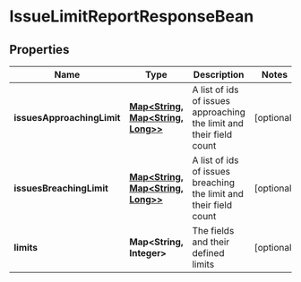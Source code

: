 # IssueLimitReportResponseBean

## Properties
Name | Type | Description | Notes
------------ | ------------- | ------------- | -------------
**issuesApproachingLimit** | [**Map&lt;String, Map&lt;String, Long&gt;&gt;**](Map.md) | A list of ids of issues approaching the limit and their field count |  [optional]
**issuesBreachingLimit** | [**Map&lt;String, Map&lt;String, Long&gt;&gt;**](Map.md) | A list of ids of issues breaching the limit and their field count |  [optional]
**limits** | **Map&lt;String, Integer&gt;** | The fields and their defined limits |  [optional]
